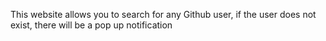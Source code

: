 This website allows you to search for any Github user, if the user does not exist, there will be a pop up notification
